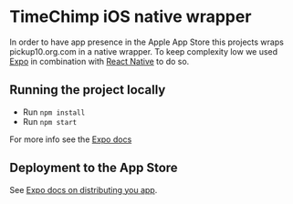 # TimeChimp iOS native wrapper

In order to have app presence in the Apple App Store this projects wraps pickup10.org.com in a native wrapper. To keep complexity low we used [Expo](https://expo.io/) in combination with [React Native](https://facebook.github.io/react-native/) to do so.

## Running the project locally

- Run `npm install`
- Run `npm start`

For more info see the [Expo docs]()

## Deployment to the App Store

See [Expo docs on distributing you app](https://docs.expo.io/versions/v32.0.0/distribution/introduction/).
